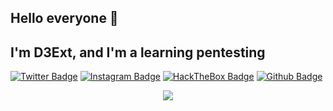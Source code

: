 ## Hello everyone 👋
## I'm D3Ext, and I'm a learning pentesting

[![Twitter Badge](https://img.shields.io/twitter/url?color=gray&label=Twitter&logo=Twitter&style=flat-square&url=https%3A%2F%2Ftwitter.com%2Fd3ext)](https://twitter.com/d3ext) [![Instagram Badge](https://img.shields.io/twitter/url?color=gray&label=Instagram&logo=Instagram&style=flat-square&url=https%3A%2F%2Ftwitter.com%2Fd3ext&link=https://instagram.com/d3ext)](https://instagram.com/d3ext) [![HackTheBox Badge](https://img.shields.io/twitter/url?color=gray&label=HackTheBox&logo=HackTheBox&style=flat-square&url=https%3A%2F%2Ftwitter.com%2Fd3ext&link=https://app.hackthebox.com/profile/784606)](https://app.hackthebox.com/profile/784606) [![Github Badge](https://img.shields.io/twitter/url?color=gray&label=d3ext.github.io&logo=Github&style=flat-square&url=https%3A%2F%2Ftwitter.com%2Fd3ext)](https://d3ext.github.io)

  
<p align="center">
<img align="center" src="https://github-readme-stats.vercel.app/api?username=D3Ext&show_icons=true">
</p>
